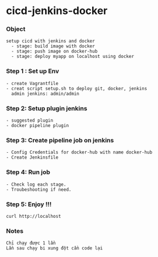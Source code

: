 # cicd-jenkins-docker
### Object
    setup cicd with jenkins and docker
      - stage: build image with docker
      - stage: push image on docker-hub
      - stage: deploy myapp on localhost using docker

### Step 1 : Set up Env
    - create Vagrantfile
    - creat script setup.sh to deploy git, docker, jenkins 
      admin jenkins: admin/admin

### Step 2: Setup plugin jenkins
    - suggested plugin
    - docker pipeline plugin

### Step 3: Create pipeline job on jenkins
    - Config Credentials for docker-hub with name docker-hub
    - Create Jenkinsfile

### Step 4: Run job
    - Check log each stage.
    - Troubeshooting if need.

### Step 5: Enjoy !!!
    curl http://localhost

### Notes
    Chỉ chạy được 1 lần
    Lần sau chạy bi xung đột cần code lại

